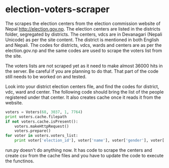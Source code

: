 election-voters-scraper
=======================

The scrapes the election centers from the election commission website of Nepal http://election.gov.np. The election centers are listed in the districts folder, segregated by districts. The centers, vdcs are in Devanagari (Nepali Unicode) as per the site content. The district is mentioned in both English and Nepali. The codes for districts, vdcs, wards and centers are as per the election.gov.np and the same codes are used to scrape the voters list from the site.

The voters lists are not scraped yet as it need to make almost 36000 hits in the server. Be careful if you are planning to do that. That part of the code still needs to be worked on and tested. 

Look into your district election centers file, and find the codes for district, vdc, ward and center. The following code should bring the list of the people registered under that center. It also creates cache once it reads it from the website. 

```python
voters = Voters(68, 3037, 1, 7764)
print voters.cache.filepath
if not voters.cache.isPresent():
	voters.makeHttpRequest()
	voters.prepare()
for voter in voters.voters_list:
	print voter['election_id'], voter['name'], voter['gender'], voter['father_name'], voter['mother_name']
```

run.py doesn't do anything now. It has code to scrape the centers and create csv from the cache files and you have to update the code to execute the functinos. 
